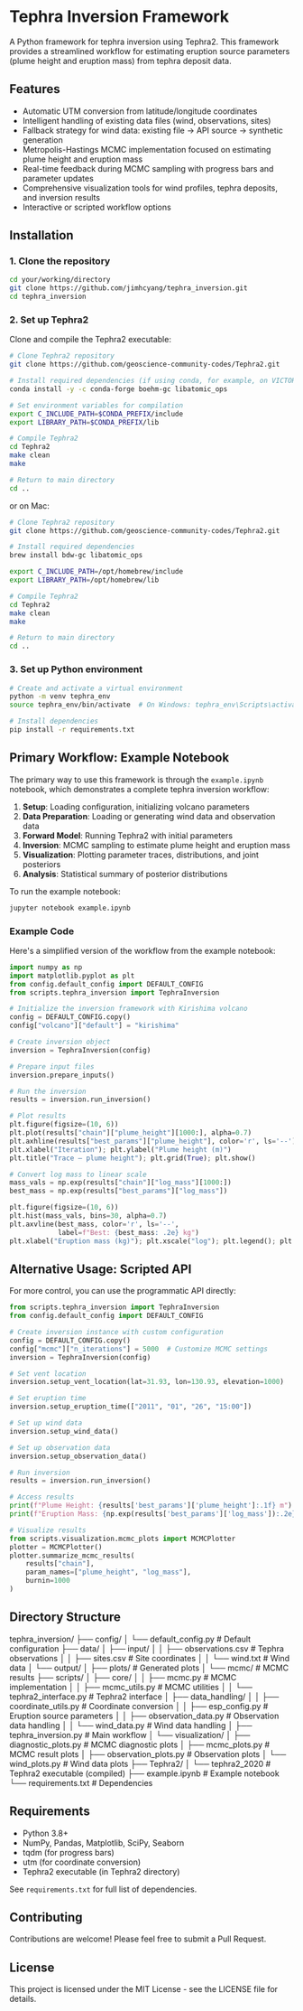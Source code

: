 # Tephra Inversion Framework

A Python framework for tephra inversion using Tephra2. This framework provides a streamlined workflow for estimating eruption source parameters (plume height and eruption mass) from tephra deposit data.

## Features

- Automatic UTM conversion from latitude/longitude coordinates
- Intelligent handling of existing data files (wind, observations, sites)
- Fallback strategy for wind data: existing file → API source → synthetic generation
- Metropolis-Hastings MCMC implementation focused on estimating plume height and eruption mass
- Real-time feedback during MCMC sampling with progress bars and parameter updates
- Comprehensive visualization tools for wind profiles, tephra deposits, and inversion results
- Interactive or scripted workflow options

## Installation

### 1. Clone the repository

```bash
cd your/working/directory
git clone https://github.com/jimhcyang/tephra_inversion.git
cd tephra_inversion
```

### 2. Set up Tephra2

Clone and compile the Tephra2 executable:

```bash
# Clone Tephra2 repository
git clone https://github.com/geoscience-community-codes/Tephra2.git

# Install required dependencies (if using conda, for example, on VICTOR)
conda install -y -c conda-forge boehm-gc libatomic_ops

# Set environment variables for compilation
export C_INCLUDE_PATH=$CONDA_PREFIX/include
export LIBRARY_PATH=$CONDA_PREFIX/lib

# Compile Tephra2
cd Tephra2
make clean
make

# Return to main directory
cd ..
```

or on Mac:

```bash
# Clone Tephra2 repository
git clone https://github.com/geoscience-community-codes/Tephra2.git

# Install required dependencies
brew install bdw-gc libatomic_ops

export C_INCLUDE_PATH=/opt/homebrew/include
export LIBRARY_PATH=/opt/homebrew/lib

# Compile Tephra2
cd Tephra2
make clean
make

# Return to main directory
cd ..
```

### 3. Set up Python environment

```bash
# Create and activate a virtual environment
python -m venv tephra_env
source tephra_env/bin/activate  # On Windows: tephra_env\Scripts\activate

# Install dependencies
pip install -r requirements.txt
```

## Primary Workflow: Example Notebook

The primary way to use this framework is through the `example.ipynb` notebook, which demonstrates a complete tephra inversion workflow:

1. **Setup**: Loading configuration, initializing volcano parameters
2. **Data Preparation**: Loading or generating wind data and observation data
3. **Forward Model**: Running Tephra2 with initial parameters
4. **Inversion**: MCMC sampling to estimate plume height and eruption mass
5. **Visualization**: Plotting parameter traces, distributions, and joint posteriors
6. **Analysis**: Statistical summary of posterior distributions

To run the example notebook:
```bash
jupyter notebook example.ipynb
```

### Example Code

Here's a simplified version of the workflow from the example notebook:

```python
import numpy as np
import matplotlib.pyplot as plt
from config.default_config import DEFAULT_CONFIG
from scripts.tephra_inversion import TephraInversion

# Initialize the inversion framework with Kirishima volcano
config = DEFAULT_CONFIG.copy()
config["volcano"]["default"] = "kirishima"

# Create inversion object
inversion = TephraInversion(config)

# Prepare input files
inversion.prepare_inputs()

# Run the inversion
results = inversion.run_inversion()

# Plot results
plt.figure(figsize=(10, 6))
plt.plot(results["chain"]["plume_height"][1000:], alpha=0.7)
plt.axhline(results["best_params"]["plume_height"], color='r', ls='--')
plt.xlabel("Iteration"); plt.ylabel("Plume height (m)")
plt.title("Trace – plume height"); plt.grid(True); plt.show()

# Convert log mass to linear scale
mass_vals = np.exp(results["chain"]["log_mass"][1000:])
best_mass = np.exp(results["best_params"]["log_mass"])

plt.figure(figsize=(10, 6))
plt.hist(mass_vals, bins=30, alpha=0.7)
plt.axvline(best_mass, color='r', ls='--',
            label=f"Best: {best_mass: .2e} kg")
plt.xlabel("Eruption mass (kg)"); plt.xscale("log"); plt.legend(); plt.grid(True); plt.show()
```

## Alternative Usage: Scripted API

For more control, you can use the programmatic API directly:

```python
from scripts.tephra_inversion import TephraInversion
from config.default_config import DEFAULT_CONFIG

# Create inversion instance with custom configuration
config = DEFAULT_CONFIG.copy()
config["mcmc"]["n_iterations"] = 5000  # Customize MCMC settings
inversion = TephraInversion(config)

# Set vent location
inversion.setup_vent_location(lat=31.93, lon=130.93, elevation=1000)

# Set eruption time
inversion.setup_eruption_time(["2011", "01", "26", "15:00"])

# Set up wind data
inversion.setup_wind_data()

# Set up observation data
inversion.setup_observation_data()

# Run inversion
results = inversion.run_inversion()

# Access results
print(f"Plume Height: {results['best_params']['plume_height']:.1f} m")
print(f"Eruption Mass: {np.exp(results['best_params']['log_mass']):.2e} kg")

# Visualize results
from scripts.visualization.mcmc_plots import MCMCPlotter
plotter = MCMCPlotter()
plotter.summarize_mcmc_results(
    results["chain"],
    param_names=["plume_height", "log_mass"],
    burnin=1000
)
```

## Directory Structure

tephra_inversion/
├── config/
│ └── default_config.py # Default configuration
├── data/
│ ├── input/
│ │ ├── observations.csv # Tephra observations
│ │ ├── sites.csv # Site coordinates
│ │ └── wind.txt # Wind data
│ └── output/
│ ├── plots/ # Generated plots
│ └── mcmc/ # MCMC results
├── scripts/
│ ├── core/
│ │ ├── mcmc.py # MCMC implementation
│ │ ├── mcmc_utils.py # MCMC utilities
│ │ └── tephra2_interface.py # Tephra2 interface
│ ├── data_handling/
│ │ ├── coordinate_utils.py # Coordinate conversion
│ │ ├── esp_config.py # Eruption source parameters
│ │ ├── observation_data.py # Observation data handling
│ │ └── wind_data.py # Wind data handling
│ ├── tephra_inversion.py # Main workflow
│ └── visualization/
│ ├── diagnostic_plots.py # MCMC diagnostic plots
│ ├── mcmc_plots.py # MCMC result plots
│ ├── observation_plots.py # Observation plots
│ └── wind_plots.py # Wind data plots
├── Tephra2/
│ └── tephra2_2020 # Tephra2 executable (compiled)
├── example.ipynb # Example notebook
└── requirements.txt # Dependencies


## Requirements

- Python 3.8+
- NumPy, Pandas, Matplotlib, SciPy, Seaborn
- tqdm (for progress bars)
- utm (for coordinate conversion)
- Tephra2 executable (in Tephra2 directory)

See `requirements.txt` for full list of dependencies.

## Contributing

Contributions are welcome! Please feel free to submit a Pull Request.

## License

This project is licensed under the MIT License - see the LICENSE file for details.